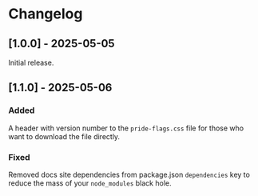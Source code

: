 # Changelog

## [1.0.0] - 2025-05-05

Initial release.

## [1.1.0] - 2025-05-06

### Added

A header with version number to the `pride-flags.css` file for those who want to download the file directly.

### Fixed

Removed docs site dependencies from package.json `dependencies` key to reduce the mass of your `node_modules` black hole.
